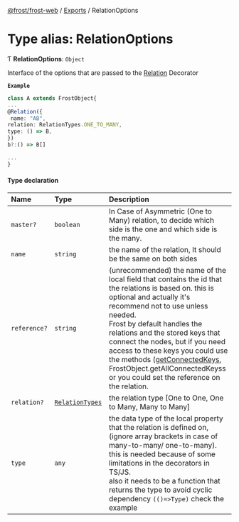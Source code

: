 [@frost/frost-web](../modules.md) / [Exports](../modules.md) / RelationOptions

# Type alias: RelationOptions

Ƭ **RelationOptions**: `Object`

Interface of the options that are passed to the [Relation](../decorators/Relation.md) Decorator

**`Example`**

```ts
class A extends FrostObject{
...
@Relation({
 name: "AB",
relation: RelationTypes.ONE_TO_MANY,
type: () => B,
})
b?:() => B[]

...
}
```

#### Type declaration

| Name | Type | Description |
| :------ | :------ | :------ |
| `master?` | `boolean` | In Case of Asymmetric (One to Many) relation, to decide which side is the one and which side is the many. |
| `name` | `string` | the name of the relation, It should be the same on both sides |
| `reference?` | `string` | (unrecommended) the name of the local field that contains the id that the relations is based on. this is optional and actually it's recommend not to use unless needed. <br/> Frost by default handles the relations and the stored keys that connect the nodes, but if you need access to these keys you could use the methods ([getConnectedKeys](../classes/FrostObject.md#getconnectedkeys-1), FrostObject.getAllConnectedKeyss or you could set the reference on the relation. |
| `relation?` | [`RelationTypes`](../enums/RelationTypes.md) | the relation type [One to One, One to Many, Many to Many] |
| `type` | `any` | the data type of the local property that the relation is defined on, (ignore array brackets in case of many-to-many/ one-to-many).<br/> this is needed because of some limitations in the decorators in TS/JS.<br/> also it needs to be a function that returns the type to avoid cyclic dependency ```(()=>Type)```  check the example |
